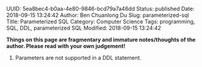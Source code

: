 UUID: 5ea8bec4-b0aa-4e80-9846-bcd79a7a46dd
Status: published
Date: 2018-09-15 13:24:42
Author: Ben Chuanlong Du
Slug: parameterized-sql
Title: Parameterized SQL
Category: Computer Science
Tags: programming, SQL, DDL, parameterized SQL
Modified: 2018-09-15 13:24:42

**Things on this page are fragmentary and immature notes/thoughts of the author. Please read with your own judgement!**

1. Parameters are not supported in a DDL statement.